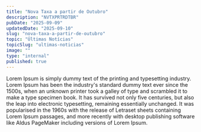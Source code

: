 ```yaml
---
title: "Nova Taxa a partir de Outubro"
description: "NVTXPRTRDTBR"
pubDate: "2025-09-09"
updatedDate: "2025-09-10"
slug: "nova-taxa-a-partir-de-outubro"
topic: "Últimas Notícias"
topicSlug: "ultimas-noticias"
image: ""
type: "internal"
published: true
---
```


Lorem Ipsum is simply dummy text of the printing and typesetting industry. Lorem Ipsum has been the industry's standard dummy text ever since the 1500s, when an unknown printer took a galley of type and scrambled it to make a type specimen book. It has survived not only five centuries, but also the leap into electronic typesetting, remaining essentially unchanged. It was popularised in the 1960s with the release of Letraset sheets containing Lorem Ipsum passages, and more recently with desktop publishing software like Aldus PageMaker including versions of Lorem Ipsum.
